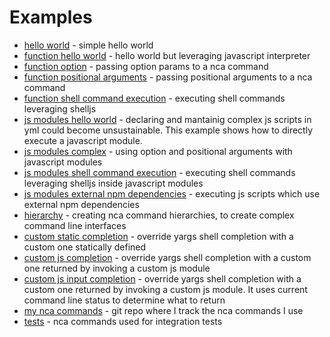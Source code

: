 # Examples

- [hello world](./hello-world.md) - simple hello world
- [function hello world](./function-hello-world.md) - hello world but leveraging javascript interpreter
- [function option](./function-option-params.md) - passing option params to a nca command
- [function positional arguments](./function-positional-arguments.md) - passing positional arguments to a nca command
- [function shell command execution](./function-shell-command-execution.md) - executing shell commands leveraging shelljs
- [js modules hello world](./module-hello-world.md) - declaring and mantainig complex js scripts in yml could become unsustainable. This example shows how to directly execute a javascript module.
- [js modules complex](./module-complex.md) - using option and positional arguments with javascript modules
- [js modules shell command execution](./module-shell-command-execution.md) - executing shell commands leveraging shelljs inside javascript modules
- [js modules external npm dependencies](./module-external-dependencies.md) - executing js scripts which use external npm dependencies
- [hierarchy](./hierarchy.md) - creating nca command hierarchies, to create complex command line interfaces
- [custom static completion](./custom-static-array-completion.md) - override yargs shell completion with a custom one statically defined
- [custom js completion](./custom-js-completion.md) - override yargs shell completion with a custom one returned by invoking a custom js module
- [custom js input completion](./custom-js-input-completion.md) - override yargs shell completion with a custom one returned by invoking a custom js module. It uses current command line status to determine what to return
- [my nca commands](https://github.com/gturi/nca-commands) - git repo where I track the nca commands I use
- [tests](../test/integration) - nca commands used for integration tests
